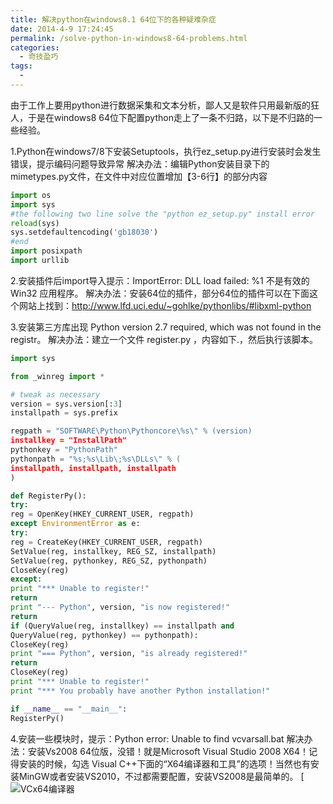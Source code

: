 ```yaml
---
title: 解决python在windows8.1 64位下的各种疑难杂症
date: 2014-4-9 17:24:45
permalink: /solve-python-in-windows8-64-problems.html
categories:
  - 奇技盈巧
tags:
  - 
---
```


由于工作上要用python进行数据采集和文本分析，鄙人又是软件只用最新版的狂人，于是在windows8 64位下配置python走上了一条不归路，以下是不归路的一些经验。<!-- more -->

1.Python在windows7/8下安装Setuptools，执行ez_setup.py进行安装时会发生错误，提示编码问题导致异常
解决办法：编辑Python安装目录下的mimetypes.py文件，在文件中对应位置增加【3-6行】的部分内容

```python
import os
import sys
#the following two line solve the "python ez_setup.py" install error
reload(sys)
sys.setdefaultencoding('gb18030')
#end
import posixpath
import urllib
```



2.安装插件后import导入提示：ImportError: DLL load failed: %1 不是有效的 Win32 应用程序。
解决办法：安装64位的插件，部分64位的插件可以在下面这个网站上找到：http://www.lfd.uci.edu/~gohlke/pythonlibs/#libxml-python

3.安装第三方库出现 Python version 2.7 required, which was not found in the registr。
解决办法：建立一个文件 register.py ，内容如下.，然后执行该脚本。

```python
import sys

from _winreg import *

# tweak as necessary
version = sys.version[:3]
installpath = sys.prefix

regpath = "SOFTWARE\Python\Pythoncore\%s\" % (version)
installkey = "InstallPath"
pythonkey = "PythonPath"
pythonpath = "%s;%s\Lib\;%s\DLLs\" % (
installpath, installpath, installpath
)

def RegisterPy():
try:
reg = OpenKey(HKEY_CURRENT_USER, regpath)
except EnvironmentError as e:
try:
reg = CreateKey(HKEY_CURRENT_USER, regpath)
SetValue(reg, installkey, REG_SZ, installpath)
SetValue(reg, pythonkey, REG_SZ, pythonpath)
CloseKey(reg)
except:
print "*** Unable to register!"
return
print "--- Python", version, "is now registered!"
return
if (QueryValue(reg, installkey) == installpath and
QueryValue(reg, pythonkey) == pythonpath):
CloseKey(reg)
print "=== Python", version, "is already registered!"
return
CloseKey(reg)
print "*** Unable to register!"
print "*** You probably have another Python installation!"

if __name__ == "__main__":
RegisterPy()
```

 

4.安装一些模块时，提示：Python error: Unable to find vcvarsall.bat
解决办法：安装Vs2008 64位版，没错！就是Microsoft Visual Studio 2008 X64！记得安装的时候，勾选 Visual C++下面的“X64编译器和工具”的选项！当然也有安装MinGW或者安装VS2010，不过都需要配置，安装VS2008是最简单的。
[![VCx64编译器](http://pic.ftium4.com/vc-1.jpg)